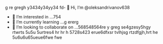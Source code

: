  g re gregh y3434y34yy34  fd- 👋 Hi, I’m @oleksandrivanov638
- 👀 I’m interested in ...754
- 🌱 I’m currently learning ...g ererg
- 💞️ I’m looking to collaborate on ...568548564re y greg se4gzesy5hgy rtwrts 5u5u 5urtres4 hr hr h
5728s423 erue6dfxsr tvlhjsg rtzdfgjh,hrt  he 5u6u6u65ueue6fwe fwe
<!---
oleksandrivanov638/oleksandrivanov638 is a ✨ special ✨ repository because its `README.md` (this file) appears on your GitHub profile.
You can click the Preview link to take a look at your changes.
--->
